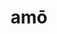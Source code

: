 ---
title: amō
meaning: to love or like
ch: four
pos: verb
inf: amāre
secondppstem: am
infend: āre
conjugation: first
mt: yes
mt1thru4: yes
---